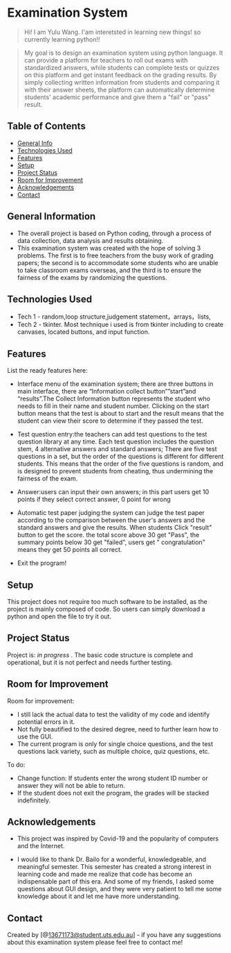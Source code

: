 # Examination System
>  Hi! I am Yulu Wang. I'am interetsted in learning new things! so currently learning python!!


>  My goal is to design an examination system using python language. It can provide a platform for teachers to roll out exams with standardized answers, while students can complete tests or quizzes on this platform and get instant feedback on the grading results. By simply collecting written information from students and comparing it with their answer sheets, the platform can automatically determine students' academic performance and give them a "fail" or "pass" result.

## Table of Contents
* [General Info](#general-information)
* [Technologies Used](#technologies-used)
* [Features](#features)
* [Setup](#setup)
* [Project Status](#project-status)
* [Room for Improvement](#room-for-improvement)
* [Acknowledgements](#acknowledgements)
* [Contact](#contact)



## General Information
- The overall project is based on Python coding, through a process of data collection, data analysis and results obtaining. 
- This examination system was created with the hope of solving 3 problems. The first is to free teachers from the busy work of grading papers; the second is to accommodate some students who are unable to take classroom exams overseas, and the third is to ensure the fairness of the exams by randomizing the questions.



## Technologies Used
- Tech 1 - random,loop structure,judgement statement，arrays，lists,  
- Tech 2 - tkinter. Most technique i used is from tkinter including to create canvases, located buttons, and input function. 



## Features
List the ready features here:
- Interface menu of the examination system; there are three buttons in main interface, there are “Information collect button””start”and “results”.The Collect Information button represents the student who needs to fill in their name and student number. Clicking on the start button means that the test is about to start and the result means that the student can view their score to determine if they passed the test.

- Test question entry:the teachers can add test questions to the test question library at any time. Each test question includes the question stem, 4 alternative answers and standard answers; There are five test questions in a set, but the order of the questions is different for different students. This means that the order of the five questions is random, and is designed to prevent students from cheating, thus undermining the fairness of the exam.

- Answer:users can input their own answers; in this part users get 10 points if they select correct answer, 0 point for wrong

- Automatic test paper judging:the system can judge the test paper according to the comparison between the user's answers and the standard answers and give the results. When students Click "result" button to get the score. the total score above 30 get "Pass", the summary points below 30 get "failed", users get " congratulation" means they get 50 points all correct.
- Exit the program!





## Setup
This project does not require too much software to be installed, as the project is mainly composed of code. So users can simply download a python and open 
the file to try it out.


## Project Status
Project is: _in progress_ . The basic code structure is complete and operational, but it is not perfect and needs further testing.


## Room for Improvement


Room for improvement:
- I still lack the actual data to test the validity of my code and identify potential errors in it.
- Not fully beautified to the desired degree, need to further learn how to use the GUI.
- The current program is only for single choice questions, and the test questions lack variety, such as multiple choice, quiz questions, etc.

To do:
- Change function: If students enter the wrong student ID number or answer they will not be able to return.
- If the student does not exit the program, the grades will be stacked indefinitely.


## Acknowledgements

- This project was inspired by Covid-19 and the popularity of computers and the Internet.

- I would like to thank Dr. Bailo for a wonderful, knowledgeable, and meaningful semester. This semester has created a strong interest in learning code and made me realize that code has become an indispensable part of this era. And some of my friends, I asked some questions about GUI design, and they were very patient to tell me some knowledge about it and let me have more understanding.


## Contact
Created by [@13671173@student.uts.edu.au] - if you have any suggestions about this examination system please feel free to contact me!

